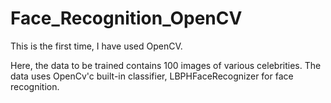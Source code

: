 # Face_Recognition_OpenCV

This is the first time, I have used OpenCV.
 
Here, the data to be trained contains 100 images of various celebrities. The data uses OpenCv'c built-in classifier, LBPHFaceRecognizer for face recognition.
